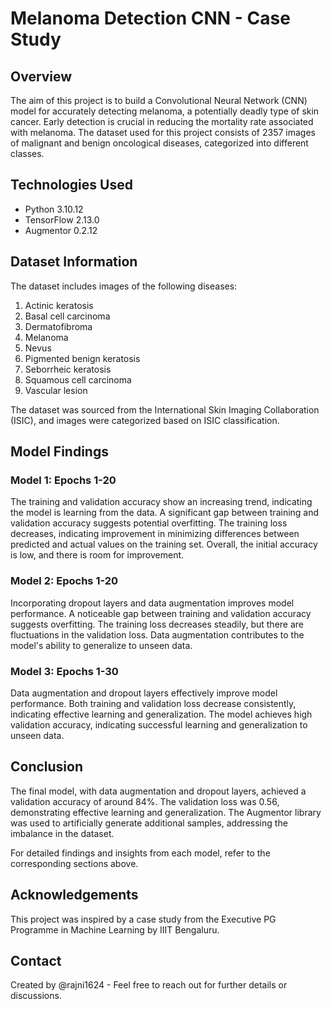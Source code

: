 # Melanoma Detection CNN - Case Study

## Overview

The aim of this project is to build a Convolutional Neural Network (CNN) model for accurately detecting melanoma, a potentially deadly type of skin cancer. Early detection is crucial in reducing the mortality rate associated with melanoma. The dataset used for this project consists of 2357 images of malignant and benign oncological diseases, categorized into different classes.

## Technologies Used

- Python 3.10.12
- TensorFlow 2.13.0
- Augmentor 0.2.12

## Dataset Information

The dataset includes images of the following diseases:
1. Actinic keratosis
2. Basal cell carcinoma
3. Dermatofibroma
4. Melanoma
5. Nevus
6. Pigmented benign keratosis
7. Seborrheic keratosis
8. Squamous cell carcinoma
9. Vascular lesion

The dataset was sourced from the International Skin Imaging Collaboration (ISIC), and images were categorized based on ISIC classification.

## Model Findings

### Model 1: Epochs 1-20
The training and validation accuracy show an increasing trend, indicating the model is learning from the data.
A significant gap between training and validation accuracy suggests potential overfitting.
The training loss decreases, indicating improvement in minimizing differences between predicted and actual values on the training set.
Overall, the initial accuracy is low, and there is room for improvement.
### Model 2: Epochs 1-20
Incorporating dropout layers and data augmentation improves model performance.
A noticeable gap between training and validation accuracy suggests overfitting.
The training loss decreases steadily, but there are fluctuations in the validation loss.
Data augmentation contributes to the model's ability to generalize to unseen data.
### Model 3: Epochs 1-30
Data augmentation and dropout layers effectively improve model performance.
Both training and validation loss decrease consistently, indicating effective learning and generalization.
The model achieves high validation accuracy, indicating successful learning and generalization to unseen data.


## Conclusion

The final model, with data augmentation and dropout layers, achieved a validation accuracy of around 84%. The validation loss was 0.56, demonstrating effective learning and generalization. The Augmentor library was used to artificially generate additional samples, addressing the imbalance in the dataset.

For detailed findings and insights from each model, refer to the corresponding sections above.

## Acknowledgements

This project was inspired by a case study from the Executive PG Programme in Machine Learning by IIIT Bengaluru.

## Contact

Created by @rajni1624 - Feel free to reach out for further details or discussions.
